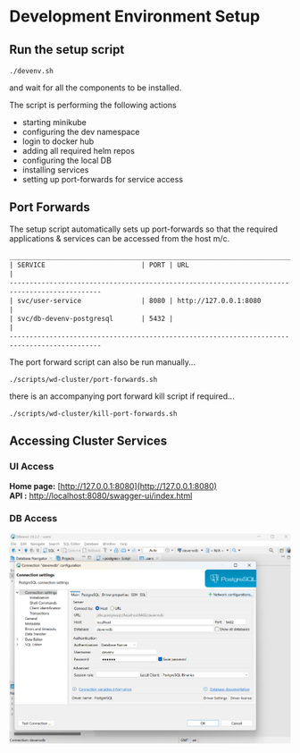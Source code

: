 # Development Environment Setup

## Run the setup script

```shell
./devenv.sh
```

and wait for all the components to be installed.

The script is performing the following actions

- starting minikube
- configuring the dev namespace
- login to docker hub
- adding all required helm repos
- configuring the local DB
- installing services
- setting up port-forwards for service access

## Port Forwards

The setup script automatically sets up port-forwards so that the required applications & services can be accessed from the host m/c.

```shell
_____________________________________________________________________________________________
| SERVICE                        | PORT | URL                                                |
---------------------------------------------------------------------------------------------
| svc/user-service               | 8080 | http://127.0.0.1:8080                              |
| svc/db-devenv-postgresql       | 5432 |                                                    |
---------------------------------------------------------------------------------------------
```

The port forward script can also be run manually...

```shell
./scripts/wd-cluster/port-forwards.sh
```

there is an accompanying port forward kill script if required...

```shell
./scripts/wd-cluster/kill-port-forwards.sh
```

## Accessing Cluster Services


### UI Access

**Home page:** [http://127.0.0.1:8080](http://127.0.0.1:8080)  
**API      :** [http://localhost:8080/swagger-ui/index.html](http://127.0.0.1:8080)

### DB Access

![Postgresql](/images/postgres.png)


